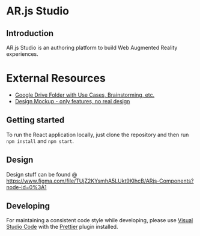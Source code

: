 # AR.js Studio

## Introduction

AR.js Studio is an authoring platform to build Web Augmented Reality experiences.

# External Resources

* [Google Drive Folder with Use Cases, Brainstorming, etc.](https://drive.google.com/open?id=1r2nJA8gfxFkty85DjPGUq56SOqNf0BsF)
* [Design Mockup - only features, no real design](https://whimsical.com/D688LzTQQRyKESzRu1U4Au)

## Getting started

To run the React application locally, just clone the repository and then run `npm install` and `npm start`.

## Design

Design stuff can be found @ https://www.figma.com/file/TUjZ2KYsmhA5LUkt9KIhcB/ARjs-Components?node-id=0%3A1

## Developing

For maintaining a consistent code style while developing, please use
[Visual Studio Code](https://code.visualstudio.com/) with the
[Prettier](https://marketplace.visualstudio.com/items?itemName=esbenp.prettier-vscode) plugin
installed.
